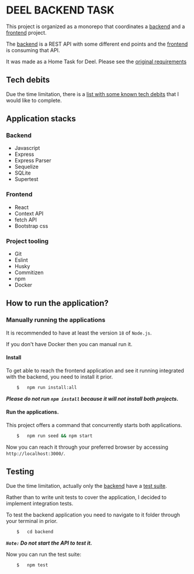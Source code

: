 # DEEL BACKEND TASK

This project is organized as a monorepo that coordinates a [backend](./backend) and a [frontend](./frontend) project.

The [backend](./backend) is a REST API with some different end points and the [frontend](./frontend) is consuming that API.

It was made as a Home Task for Deel. Please see the [original requirements](./README_original.md)

## Tech debits

Due the time limitation, there is a [list with some known tech debits](./TECH-DEBITS.md) that I would like to complete.

## Application stacks

### Backend

- Javascript
- Express
- Express Parser
- Sequelize
- SQLite
- Supertest

### Frontend

- React
- Context API
- fetch API
- Bootstrap css

### Project tooling

- Git
- Eslint
- Husky
- Commitizen
- npm
- Docker

## How to run the application?

### Manually running the applications

It is recommended to have at least the version `18` of `Node.js`.

If you don't have Docker then you can manual run it.

#### Install

To get able to reach the frontend application and see it running integrated with the backend, you need to install it prior.

```bash
    $   npm run install:all
```

***Please do not run `npm install` because it will not install both projects.***

#### Run the applications.

This project offers a command that concurrently starts both applications.

```bash
    $   npm run seed && npm start
```

Now you can reach it through your preferred browser by accessing `http://localhost:3000/`.

## Testing

Due the time limitation, actually only the [backend](./backend) have a [test suite](./backend/test/integration/).

Rather than to write unit tests to cover the application, I decided to implement integration tests.

To test the backend application you need to navigate to it folder through your terminal in prior.

```bash
    $   cd backend
```

***`Note:`  Do not start the API to test it.***

Now you can run the test suite:

```bash
    $   npm test
```
